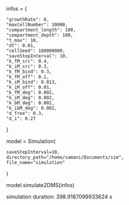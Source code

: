 infos = {

    "growthRate": 0,
    "maxCellNumber": 10000,
    "compartment_length": 100,
    "compartment_depth": 100,
    "t_max": 10,
    "dt": 0.01,
    "cellSeed": 100000000,
    "saveStepInterval": 10,
    "k_fM_src": 0.4,
    "k_iM_src": 0.3,
    "k_fM_bind": 0.3,
    "k_fM_off": 0.2,
    "k_iM_bind": 0.013,
    "k_iM_off": 0.01,
    "k_fM_deg": 0.002,
    "k_iM_deg": 0.002,
    "k_bM_deg": 0.002,
    "k_ibM_deg": 0.002,
    "d_free": 0.3,
    "d_i": 0.27
}


model = Simulation(

    saveStepInterval=10,
    directory_path="/home/samani/Documents/sim",
    file_name="simulation"
)

model.simulate2DMS(infos)

simulation duration: 398.9187099933624 s